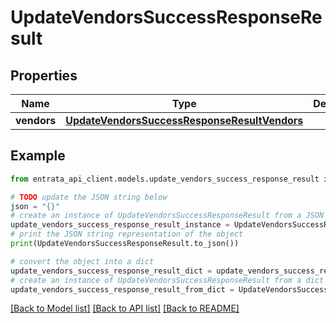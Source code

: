 # UpdateVendorsSuccessResponseResult


## Properties

Name | Type | Description | Notes
------------ | ------------- | ------------- | -------------
**vendors** | [**UpdateVendorsSuccessResponseResultVendors**](UpdateVendorsSuccessResponseResultVendors.md) |  | [optional] 

## Example

```python
from entrata_api_client.models.update_vendors_success_response_result import UpdateVendorsSuccessResponseResult

# TODO update the JSON string below
json = "{}"
# create an instance of UpdateVendorsSuccessResponseResult from a JSON string
update_vendors_success_response_result_instance = UpdateVendorsSuccessResponseResult.from_json(json)
# print the JSON string representation of the object
print(UpdateVendorsSuccessResponseResult.to_json())

# convert the object into a dict
update_vendors_success_response_result_dict = update_vendors_success_response_result_instance.to_dict()
# create an instance of UpdateVendorsSuccessResponseResult from a dict
update_vendors_success_response_result_from_dict = UpdateVendorsSuccessResponseResult.from_dict(update_vendors_success_response_result_dict)
```
[[Back to Model list]](../README.md#documentation-for-models) [[Back to API list]](../README.md#documentation-for-api-endpoints) [[Back to README]](../README.md)



